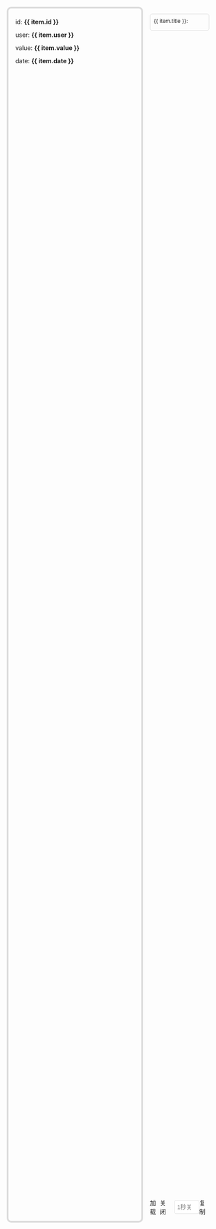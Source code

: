  <div class="context">
    <div class="left" ref="leftRef">
      <el-card v-for="item in list" :key="item.id">
        <div class="list">
          <span>
            id:
            <b>{{ item.id }}</b>
          </span>
          <span>
            user:
            <b>{{ item.user }}</b>
          </span>
          <span>
            value:
            <b>{{ item.value }}</b>
          </span>
          <span>
            date:
            <b>{{ item.date }}</b>
          </span>
        </div>
      </el-card>
    </div>
    <div class="right">
      <el-tabs v-model="optionsModel" class="demo-tabs">
        <el-tab-pane label="公共" name="gg" />
        <el-tab-pane label="model" name="model" />
      </el-tabs>
      <div class="options">
        <div class="items" v-for="item in getOptions" :key="item.key">
          <div class="head">
            <span>{{ item.title }}:</span>
            <el-icon
              :size="20"
              color="rgb(64, 158, 255)"
              @click="onHeadAdd(item)"
              v-if="item.arrayItems && item.arrayAdd"
            >
              <CirclePlusFilled />
            </el-icon>
          </div>
          <WebTypeInput v-model="item.value" :options="item" @update="onUpdate($event, item)"></WebTypeInput>
        </div>
      </div>
      <div class="set">
        <el-button type="primary" @click="onLoading">加载</el-button>
        <el-button type="danger" v-if="nowType === LOADING_TYPES.DOM" @click="onClose">关闭</el-button>
        <input type="number" placeholder="1秒关闭" @input="closeInput" v-model="closeTime" v-else />
        <el-dropdown>
          <el-button type="success">复制</el-button>
          <template #dropdown>
            <el-dropdown-menu>
              <el-dropdown-item @click="onReplication()">修改部分</el-dropdown-item>
              <el-dropdown-item @click="onReplication('all')">全部配置</el-dropdown-item>
            </el-dropdown-menu>
          </template>
        </el-dropdown>
      </div>
    </div>
  </div>

<script setup>
import { ref, reactive, inject, computed, onMounted } from 'vue'
import { LOADING_TYPES, MODEL_TYPES } from 'web-loading/src/utils'
import 'element-plus/dist/index.css'
import {
  ElCard,
  ElButton,
  ElTabs,
  ElTabPane,
  ElMessage,
  ElDropdown,
  ElDropdownMenu,
  ElDropdownItem,
  ElIcon
} from 'element-plus'
import { CirclePlusFilled } from '@element-plus/icons-vue'
import { OPTIONS_FORM } from '../../../utils/options'
let list = reactive([])
let options = reactive([])
let closeTime = ref('')
let optionsModel = ref('gg')
let defOptions = inject('defOptions')
let nowModel = ref(MODEL_TYPES.GEAR)
let nowType = ref(LOADING_TYPES.DOM)
let leftRef = ref(null)
let webLoading = null
const getOptions = computed(() => {
  let om = options.filter((o) => o.form === optionsModel.value)
  if (optionsModel.value === 'model') {
    om = om.filter((o) => o.model === nowModel.value)
  }
  return om
})
// 初始化基础数据
initData()
onMounted(() => {
  import('web-loading/src/loading').then((res) => {
    webLoading = res.default()
  })
})
function onLoading() {
  if (webLoading.getLoadingId()) return
  webLoading.loading(leftRef.value, fromOptions())
  // 自动关闭
  if (nowType.value !== LOADING_TYPES.DOM) {
    setTimeout(webLoading.close, (closeTime.value || 1) * 1000)
  }
}
// 多值组件添加
function onHeadAdd(item) {
  let tem = Object.assign(item.arrayAdd)
  let index = item.arrayItems.length + 1
  tem.key = index
  tem.title += index
  item.arrayItems.push(tem)
  item.value.push(tem.value)
}
function onClose() {
  webLoading && webLoading.close()
}
function onUpdate(v, op) {
  if (op.key === 'model') {
    optionsModel.value = 'model'
    nowModel.value = v.value
  }
  if (op.key === 'type') {
    nowType.value = v.value
  }
  webLoading && webLoading.update(fromOptions())
}
function initData() {
  for (let i = 0; i < 10; i++) list.push(randomItem())
  options = JSON.parse(JSON.stringify(defOptions))
}
function onReplication(isAll) {
  let options = {}
  if (isAll) {
    options = webLoading.getOptions()
  } else {
    // 比较复制修改
    let nowOp = fromOptions()
    if (defOptions && nowOp) {
      defOptions.forEach((def) => {
        if (
          (!def['model'] && nowOp[def.key] && nowOp[def.key] !== def.value) ||
          (def['model'] && def['model'] === nowOp['model'] && nowOp[def.key] !== def.value)
        ) {
          options[def.key] = nowOp[def.key]
        }
      })
    }
  }
  let oInput = document.createElement('input')
  oInput.value = JSON.stringify(options)
  document.body.appendChild(oInput)
  oInput.select() // 选择对象;
  document.execCommand('Copy') // 执行浏览器复制命令
  oInput.remove()
  ElMessage.success('复制成功!')
}
function fromOptions() {
  let ops = options.filter((o) => o.model === nowModel.value || o.form === OPTIONS_FORM.GG)
  let temOptions = {}
  ops.forEach((op) => {
    temOptions[op.key] = op.value
  })
  return temOptions
}
function closeInput() {
  let v = parseInt(closeTime.value)
  if (v < 1 || v > 30) {
    ElMessage.warning('范围1-30秒')
    closeTime.value = ''
  }
}
function randomItem() {
  let date = new Date()
  return {
    id: parseInt(Math.random() * 10000000),
    user: parseInt(Math.random() * 10000000),
    value: parseInt(Math.random() * 100),
    date: `${date.getFullYear()}${date.getMonth() - 1}-${date.getDate()}`
  }
}
</script>
<style scoped>
.context {
  display: flex;
  height: 70vh;
  padding: 10px;
  margin-top: 18px;
}
@media screen and (max-width: 820px) {
  .context {
    flex-direction: column;
    height: 100vh;
  }
  .context .right {
    height: 60vh;
  }
}
.context .left {
  flex: 2;
  border-radius: 10px;
  border: 4px gainsboro solid;
  padding: 16px;
  transition: 0.25s;
  overflow: auto;
}
.context .left .list {
  display: flex;
  flex-direction: column;
  line-height: 30px;
}
.left .el-card {
  margin-bottom: 12px;
}
.context .right {
  display: flex;
  flex-direction: column;
  flex: 1;
  padding: 16px;
}
.right .options {
  flex: 1;
  overflow: auto;
}
.options .items {
  margin-bottom: 12px;
  display: flex;
  flex-direction: column;
  border: 1px gainsboro solid;
  border-radius: 5px;
  padding: 8px;
  box-shadow: var(--el-box-shadow-light);
}
.options .items .head {
  display: flex;
  align-items: center;
  justify-content: space-between;
  margin-bottom: 6px;
}
.items .head .el-icon {
  cursor: pointer;
  transition: 0.25s;
}
.items .head .el-icon:hover {
  transform: scale(1.1);
}
.items .head .el-icon:active {
  transform: scale(0.9);
}
.items .head span {
  font-size: 12px;
  display: inline-block;
}
.right .set {
  margin-top: 12px;
  display: flex;
  align-items: center;
  justify-content: center;
}
.right .set input {
  width: 58px;
  height: 32px;
  margin-left: 10px;
  border: 1px gainsboro solid;
  border-radius: 5px;
  padding-left: 6px;
  background-color: white;
  color: black;
}
.right .set .btn:nth-child(1) {
  margin-right: 10px;
}
.right .set .btn:nth-child(2) {
  margin-left: 10px;
}
.right .set .el-dropdown {
  margin-left: 10px;
}
::-webkit-scrollbar {
  width: 0px;
}
</style>
